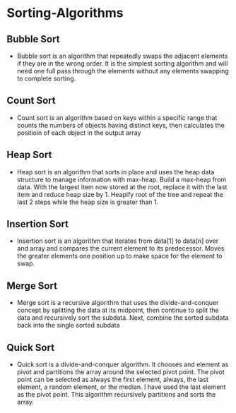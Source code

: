 # Sorting-Algorithms

## Bubble Sort
  - Bubble sort is an algorithm that repeatedly swaps the adjacent elements if they are in the wrong order. It is the simplest sorting algorithm and will need one full pass through the elements without any elements swapping to complete sorting. 
  
## Count Sort
  - Count sort is an algorithm based on keys within a specific range that counts the numbers of objects having distinct keys, then calculates the positioin of each object in the output array
  
## Heap Sort
  - Heap sort is an algorithm that sorts in place and uses the heap data structure to manage information with max-heap. Build a max-heap from data. With the largest item now stored at the root, replace it with the last item and reduce heap size by 1. Heapify root of the tree and repeat the last 2 steps while the heap size is greater than 1.
  
## Insertion Sort
  - Insertion sort is an algorithm that iterates from data[1] to data[n] over and array and compares the current element to its predecessor. Moves the greater elements one position up to make space for the element to swap.
  
## Merge Sort
  - Merge sort is a recursive algorithm that uses the divide-and-conquer concept by splitting the data at its midpoint, then continue to split the data and recursively sort the subdata. Next, combine the sorted subdata back into the single sorted subdata

## Quick Sort
  - Quick sort is a divide-and-conquer algorithm. It chooses and element as pivot and partitions the array around the selected pivot point. The pivot point can be selected as always the first element, always, the last element, a random element, or the median. I have used the last element as the pivot point. This algorithm recursively partitions and sorts the array.
